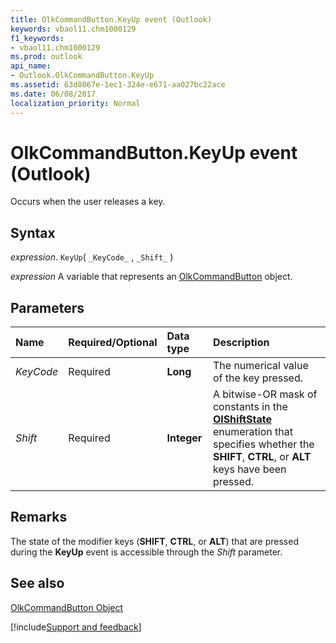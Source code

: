 ```yaml
---
title: OlkCommandButton.KeyUp event (Outlook)
keywords: vbaol11.chm1000129
f1_keywords:
- vbaol11.chm1000129
ms.prod: outlook
api_name:
- Outlook.OlkCommandButton.KeyUp
ms.assetid: 63d8067e-1ec1-324e-e671-aa027bc22ace
ms.date: 06/08/2017
localization_priority: Normal
---
```



# OlkCommandButton.KeyUp event (Outlook)

Occurs when the user releases a key.


## Syntax

_expression_. `KeyUp`( `_KeyCode_` , `_Shift_` )

_expression_ A variable that represents an [OlkCommandButton](Outlook.OlkCommandButton.md) object.


## Parameters



|Name|Required/Optional|Data type|Description|
|:-----|:-----|:-----|:-----|
| _KeyCode_|Required| **Long**|The numerical value of the key pressed.|
| _Shift_|Required| **Integer**|A bitwise-OR mask of constants in the  **[OlShiftState](Outlook.OlShiftState.md)** enumeration that specifies whether the **SHIFT**,  **CTRL**, or  **ALT** keys have been pressed.|

## Remarks

The state of the modifier keys (**SHIFT**,  **CTRL**, or  **ALT**) that are pressed during the  **KeyUp** event is accessible through the _Shift_ parameter.


## See also


[OlkCommandButton Object](Outlook.OlkCommandButton.md)

[!include[Support and feedback](~/includes/feedback-boilerplate.md)]